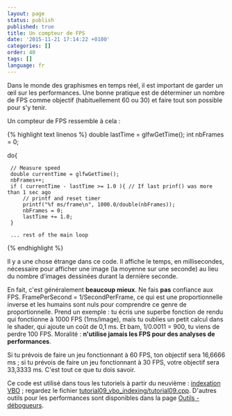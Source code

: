 ```yaml
---
layout: page
status: publish
published: true
title: Un compteur de FPS
date: '2015-11-21 17:14:22 +0100'
categories: []
order: 40
tags: []
language: fr
---
```


Dans le monde des graphismes en temps réel, il est important de garder un œil sur les performances. Une bonne pratique est de déterminer un nombre de FPS comme objectif (habituellement 60 ou 30) et faire tout son possible pour s'y tenir.

Un compteur de FPS ressemble à cela :

{% highlight text linenos %}
 double lastTime = glfwGetTime();
 int nbFrames = 0;

 do{

     // Measure speed
     double currentTime = glfwGetTime();
     nbFrames++;
     if ( currentTime - lastTime >= 1.0 ){ // If last prinf() was more than 1 sec ago
         // printf and reset timer
         printf("%f ms/frame\n", 1000.0/double(nbFrames));
         nbFrames = 0;
         lastTime += 1.0;
     }

     ... rest of the main loop
{% endhighlight %}

Il y a une chose étrange dans ce code. Il affiche le temps, en millisecondes, nécessaire pour afficher une image (la moyenne sur une seconde) au lieu du nombre d'images dessinées durant la dernière seconde.

En fait, c'est généralement **beaucoup mieux**. Ne fais **pas** confiance aux FPS. FramePerSecond = 1/SecondPerFrame, ce qui est une proportionnelle inverse et les humains sont nuls pour comprendre ce genre de proportionnelle. Prend un exemple : tu écris une superbe fonction de rendu qui fonctionne à 1000 FPS (1ms/image), mais tu oublies un petit calcul dans le shader, qui ajoute un coût de 0,1 ms. Et bam, 1/0.0011 = 900, tu viens de perdre 100 FPS. Moralité : **n'utilise jamais les FPS pour des analyses de performances**.

Si tu prévois de faire un jeu fonctionnant à 60 FPS, ton objectif sera 16,6666 ms ; si tu prévois de faire un jeu fonctionnant à 30 FPS, votre objectif sera 33,3333 ms. C'est tout ce que tu dois savoir.

Ce code est utilisé dans tous les tutoriels à partir du neuvième : [indexation VBO]({{site.baseurl}}/fr/intermediate-tutorials/tutorial-9-vbo-indexing/) ; regardez le fichier [tutorial09_vbo_indexing/tutorial09.cpp](https://github.com/opengl-tutorials/ogl/blob/master/tutorial09_vbo_indexing/tutorial09.cpp#L142). D'autres outils pour les performances sont disponibles dans la page [Outils - débogueurs]({{site.baseurl}}/miscellaneous/useful-tools-links/#debugging-tools).
